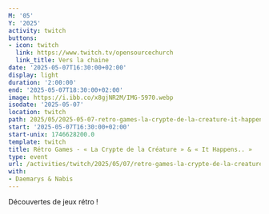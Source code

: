 ```yaml
---
M: '05'
Y: '2025'
activity: twitch
buttons:
- icon: twitch
  link: https://www.twitch.tv/opensourcechurch
  link_title: Vers la chaine
date: '2025-05-07T16:30:00+02:00'
display: light
duration: '2:00:00'
end: '2025-05-07T18:30:00+02:00'
image: https://i.ibb.co/x8gjNR2M/IMG-5970.webp
isodate: '2025-05-07'
location: twitch
path: 2025/05/2025-05-07-retro-games-la-crypte-de-la-creature-it-happens.md
start: '2025-05-07T16:30:00+02:00'
start-unix: 1746628200.0
template: twitch
title: Rétro Games - « La Crypte de la Créature » & « It Happens.. »
type: event
url: /activities/twitch/2025/05/07/retro-games-la-crypte-de-la-creature-it-happens
with:
- Daemarys & Nabis
---
```

Découvertes de jeux rétro !